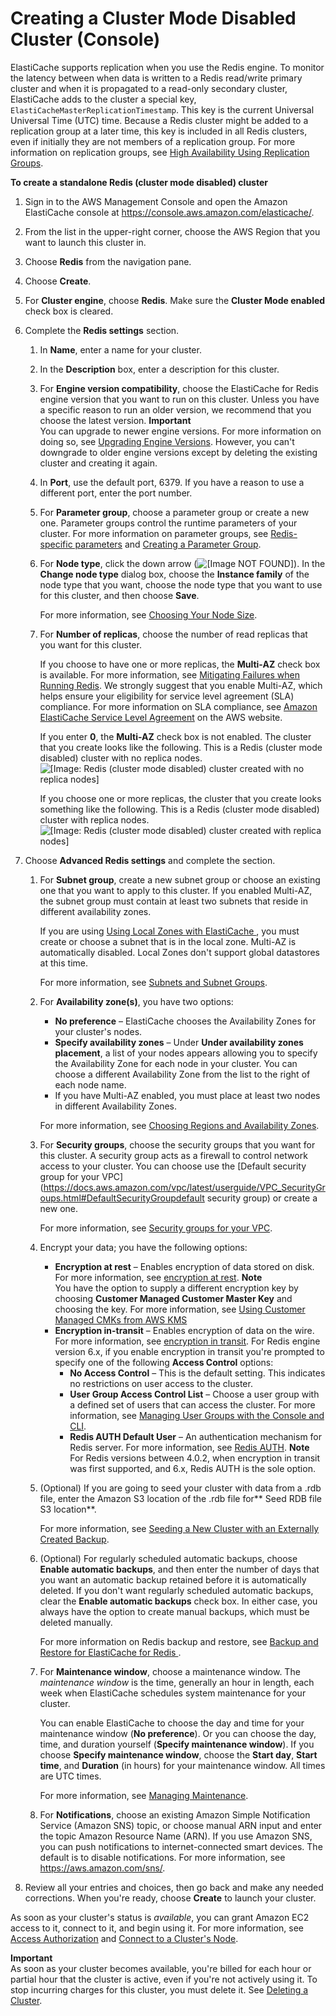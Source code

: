 # Creating a Cluster Mode Disabled Cluster \(Console\)<a name="Clusters.Create.CON.Redis"></a>

ElastiCache supports replication when you use the Redis engine\. To monitor the latency between when data is written to a Redis read/write primary cluster and when it is propagated to a read\-only secondary cluster, ElastiCache adds to the cluster a special key, `ElastiCacheMasterReplicationTimestamp`\. This key is the current Universal Universal Time \(UTC\) time\. Because a Redis cluster might be added to a replication group at a later time, this key is included in all Redis clusters, even if initially they are not members of a replication group\. For more information on replication groups, see [High Availability Using Replication Groups](Replication.md)\.

**To create a standalone Redis \(cluster mode disabled\) cluster**

1. Sign in to the AWS Management Console and open the Amazon ElastiCache console at [https://console\.aws\.amazon\.com/elasticache/](https://console.aws.amazon.com/elasticache/)\.

1. From the list in the upper\-right corner, choose the AWS Region that you want to launch this cluster in\.

1. Choose **Redis** from the navigation pane\.

1. Choose **Create**\.

1. For **Cluster engine**, choose **Redis**\. Make sure the **Cluster Mode enabled** check box is cleared\.

1. Complete the **Redis settings** section\.

   1. In **Name**, enter a name for your cluster\.

   1. In the **Description** box, enter a description for this cluster\.

   1. For **Engine version compatibility**, choose the ElastiCache for Redis engine version that you want to run on this cluster\. Unless you have a specific reason to run an older version, we recommend that you choose the latest version\.
**Important**  
You can upgrade to newer engine versions\. For more information on doing so, see [Upgrading Engine Versions](VersionManagement.md)\. However, you can't downgrade to older engine versions except by deleting the existing cluster and creating it again\.

   1. In **Port**, use the default port, 6379\. If you have a reason to use a different port, enter the port number\.

   1. For **Parameter group**, choose a parameter group or create a new one\. Parameter groups control the runtime parameters of your cluster\. For more information on parameter groups, see [Redis\-specific parameters](ParameterGroups.Redis.md) and [Creating a Parameter Group](ParameterGroups.Creating.md)\.

   1. For **Node type**, click the down arrow \(![\[Image NOT FOUND\]](http://docs.aws.amazon.com/AmazonElastiCache/latest/red-ug/images/ElastiCache-DnArrow.png)\)\. In the **Change node type** dialog box, choose the **Instance family** of the node type that you want, choose the node type that you want to use for this cluster, and then choose **Save**\.

      For more information, see [Choosing Your Node Size](nodes-select-size.md#CacheNodes.SelectSize)\.

   1. For **Number of replicas**, choose the number of read replicas that you want for this cluster\.

      If you choose to have one or more replicas, the **Multi\-AZ** check box is available\. For more information, see [Mitigating Failures when Running Redis](FaultTolerance.md#FaultTolerance.Redis)\. We strongly suggest that you enable Multi\-AZ, which helps ensure your eligibility for service level agreement \(SLA\) compliance\. For more information on SLA compliance, see [Amazon ElastiCache Service Level Agreement](https://aws.amazon.com/elasticache/sla/) on the AWS website\.

      If you enter **0**, the **Multi\-AZ** check box is not enabled\. The cluster that you create looks like the following\. This is a Redis \(cluster mode disabled\) cluster with no replica nodes\.  
![\[Image: Redis (cluster mode disabled) cluster created with no replica nodes\]](http://docs.aws.amazon.com/AmazonElastiCache/latest/red-ug/images/ElastiCache-Cluster-Redis-No-Replicas.png)

      If you choose one or more replicas, the cluster that you create looks something like the following\. This is a Redis \(cluster mode disabled\) cluster with replica nodes\.  
![\[Image: Redis (cluster mode disabled) cluster created with replica nodes\]](http://docs.aws.amazon.com/AmazonElastiCache/latest/red-ug/images/ElastiCacheClusters-CSN-Redis-Replicas.png)

1. Choose **Advanced Redis settings** and complete the section\.

   1. For **Subnet group**, create a new subnet group or choose an existing one that you want to apply to this cluster\. If you enabled Multi\-AZ, the subnet group must contain at least two subnets that reside in different availability zones\.

      If you are using [Using Local Zones with ElastiCache ](Local_zones.md), you must create or choose a subnet that is in the local zone\. Multi\-AZ is automatically disabled\. Local Zones don't support global datastores at this time\.

      For more information, see [Subnets and Subnet Groups](SubnetGroups.md)\.

   1. For **Availability zone\(s\)**, you have two options:
      + **No preference** – ElastiCache chooses the Availability Zones for your cluster's nodes\.
      + **Specify availability zones** – Under **Under availability zones placement**, a list of your nodes appears allowing you to specify the Availability Zone for each node in your cluster\. You can choose a different Availability Zone from the list to the right of each node name\.
      + If you have Multi\-AZ enabled, you must place at least two nodes in different Availability Zones\.

      For more information, see [Choosing Regions and Availability Zones](RegionsAndAZs.md)\.

   1. For **Security groups**, choose the security groups that you want for this cluster\. A security group acts as a firewall to control network access to your cluster\. You can choose use the [Default security group for your VPC](https://docs.aws.amazon.com/vpc/latest/userguide/VPC_SecurityGroups.html#DefaultSecurityGroupdefault security group) or create a new one\.

      For more information, see [Security groups for your VPC](https://docs.aws.amazon.com/vpc/latest/userguide/VPC_SecurityGroups.html)\.

   1. Encrypt your data; you have the following options:
      + **Encryption at rest** – Enables encryption of data stored on disk\. For more information, see [encryption at rest](https://docs.aws.amazon.com/AmazonElastiCache/latest/red-ug/at-rest-encryption.html)\.
**Note**  
You have the option to supply a different encryption key by choosing **Customer Managed Customer Master Key** and choosing the key\. For more information, see [Using Customer Managed CMKs from AWS KMS](https://docs.aws.amazon.com/AmazonElastiCache/latest/red-ug/at-rest-encryption.html#using-customer-managed-keys-for-elasticache-security)
      + **Encryption in\-transit** – Enables encryption of data on the wire\. For more information, see [encryption in transit](https://docs.aws.amazon.com/AmazonElastiCache/latest/red-ug/in-transit-encryption.html)\. For Redis engine version 6\.x, if you enable encryption in transit you're prompted to specify one of the following **Access Control** options:
        + **No Access Control** – This is the default setting\. This indicates no restrictions on user access to the cluster\.
        + **User Group Access Control List** – Choose a user group with a defined set of users that can access the cluster\. For more information, see [Managing User Groups with the Console and CLI](Clusters.RBAC.md#User-Groups)\.
        + **Redis AUTH Default User** – An authentication mechanism for Redis server\. For more information, see [Redis AUTH](https://docs.aws.amazon.com/AmazonElastiCache/latest/red-ug/auth.html)\.
**Note**  
For Redis versions between 4\.0\.2, when encryption in transit was first supported, and 6\.x, Redis AUTH is the sole option\.

   1. \(Optional\) If you are going to seed your cluster with data from a \.rdb file, enter the Amazon S3 location of the \.rdb file for** Seed RDB file S3 location**\.

      For more information, see [Seeding a New Cluster with an Externally Created Backup](backups-seeding-redis.md)\.

   1. \(Optional\) For regularly scheduled automatic backups, choose **Enable automatic backups**, and then enter the number of days that you want an automatic backup retained before it is automatically deleted\. If you don't want regularly scheduled automatic backups, clear the **Enable automatic backups** check box\. In either case, you always have the option to create manual backups, which must be deleted manually\.

      For more information on Redis backup and restore, see [Backup and Restore for ElastiCache for Redis ](backups.md)\.

   1. For **Maintenance window**, choose a maintenance window\. The *maintenance window* is the time, generally an hour in length, each week when ElastiCache schedules system maintenance for your cluster\. 

      You can enable ElastiCache to choose the day and time for your maintenance window \(**No preference**\)\. Or you can choose the day, time, and duration yourself \(**Specify maintenance window**\)\. If you choose **Specify maintenance window**, choose the **Start day**, **Start time**, and **Duration** \(in hours\) for your maintenance window\. All times are UTC times\.

      For more information, see [Managing Maintenance](maintenance-window.md)\.

   1. For **Notifications**, choose an existing Amazon Simple Notification Service \(Amazon SNS\) topic, or choose manual ARN input and enter the topic Amazon Resource Name \(ARN\)\. If you use Amazon SNS, you can push notifications to internet\-connected smart devices\. The default is to disable notifications\. For more information, see [https://aws\.amazon\.com/sns/](https://aws.amazon.com/sns/)\.

1. Review all your entries and choices, then go back and make any needed corrections\. When you're ready, choose **Create** to launch your cluster\.

As soon as your cluster's status is *available*, you can grant Amazon EC2 access to it, connect to it, and begin using it\. For more information, see [Access Authorization](GettingStarted.AuthorizeAccess.md) and [Connect to a Cluster's Node](GettingStarted.ConnectToCacheNode.md)\.

**Important**  
As soon as your cluster becomes available, you're billed for each hour or partial hour that the cluster is active, even if you're not actively using it\. To stop incurring charges for this cluster, you must delete it\. See [Deleting a Cluster](Clusters.Delete.md)\. 